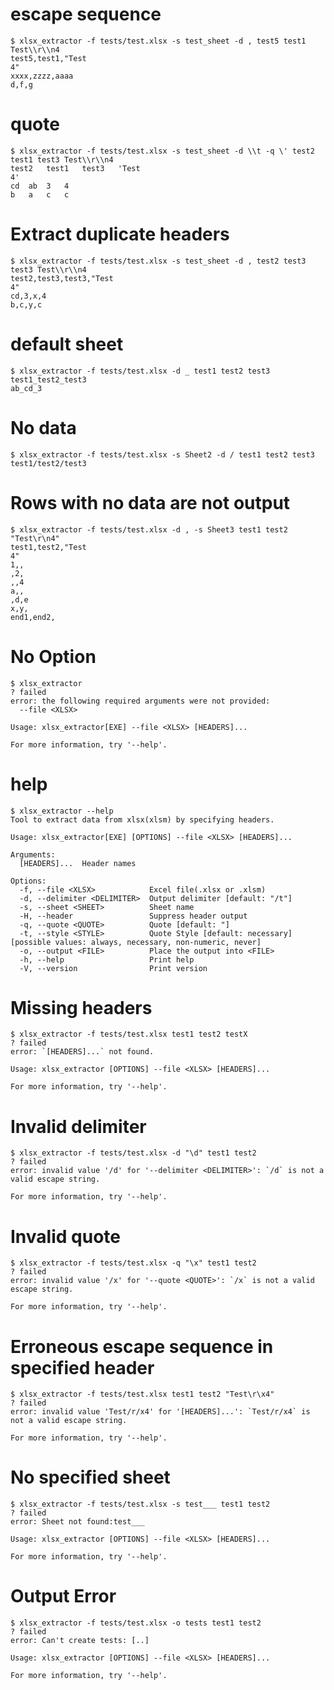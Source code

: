 # escape sequence
```console
$ xlsx_extractor -f tests/test.xlsx -s test_sheet -d , test5 test1 Test\\r\\n4
test5,test1,"Test
4"
xxxx,zzzz,aaaa
d,f,g

```

# quote
```console
$ xlsx_extractor -f tests/test.xlsx -s test_sheet -d \\t -q \' test2 test1 test3 Test\\r\\n4
test2	test1	test3	'Test
4'
cd	ab	3	4
b	a	c	c

```

# Extract duplicate headers
```console
$ xlsx_extractor -f tests/test.xlsx -s test_sheet -d , test2 test3 test3 Test\\r\\n4
test2,test3,test3,"Test
4"
cd,3,x,4
b,c,y,c

```

# default sheet
```console
$ xlsx_extractor -f tests/test.xlsx -d _ test1 test2 test3
test1_test2_test3
ab_cd_3

```

# No data
```console
$ xlsx_extractor -f tests/test.xlsx -s Sheet2 -d / test1 test2 test3
test1/test2/test3

```

# Rows with no data are not output
```console
$ xlsx_extractor -f tests/test.xlsx -d , -s Sheet3 test1 test2 "Test\r\n4"
test1,test2,"Test
4"
1,,
,2,
,,4
a,,
,d,e
x,y,
end1,end2,

```

# No Option
```console
$ xlsx_extractor
? failed
error: the following required arguments were not provided:
  --file <XLSX>

Usage: xlsx_extractor[EXE] --file <XLSX> [HEADERS]...

For more information, try '--help'.

```

# help
```console
$ xlsx_extractor --help
Tool to extract data from xlsx(xlsm) by specifying headers.

Usage: xlsx_extractor[EXE] [OPTIONS] --file <XLSX> [HEADERS]...

Arguments:
  [HEADERS]...  Header names

Options:
  -f, --file <XLSX>            Excel file(.xlsx or .xlsm)
  -d, --delimiter <DELIMITER>  Output delimiter [default: "/t"]
  -s, --sheet <SHEET>          Sheet name
  -H, --header                 Suppress header output
  -q, --quote <QUOTE>          Quote [default: "]
  -t, --style <STYLE>          Quote Style [default: necessary] [possible values: always, necessary, non-numeric, never]
  -o, --output <FILE>          Place the output into <FILE>
  -h, --help                   Print help
  -V, --version                Print version

```

# Missing headers
```console
$ xlsx_extractor -f tests/test.xlsx test1 test2 testX
? failed
error: `[HEADERS]...` not found.

Usage: xlsx_extractor [OPTIONS] --file <XLSX> [HEADERS]...

For more information, try '--help'.

```

# Invalid delimiter
```console
$ xlsx_extractor -f tests/test.xlsx -d "\d" test1 test2
? failed
error: invalid value '/d' for '--delimiter <DELIMITER>': `/d` is not a valid escape string.

For more information, try '--help'.

```

# Invalid quote
```console
$ xlsx_extractor -f tests/test.xlsx -q "\x" test1 test2
? failed
error: invalid value '/x' for '--quote <QUOTE>': `/x` is not a valid escape string.

For more information, try '--help'.

```

# Erroneous escape sequence in specified header
```console
$ xlsx_extractor -f tests/test.xlsx test1 test2 "Test\r\x4"
? failed
error: invalid value 'Test/r/x4' for '[HEADERS]...': `Test/r/x4` is not a valid escape string.

For more information, try '--help'.

```

# No specified sheet
```console
$ xlsx_extractor -f tests/test.xlsx -s test___ test1 test2
? failed
error: Sheet not found:test___

Usage: xlsx_extractor [OPTIONS] --file <XLSX> [HEADERS]...

For more information, try '--help'.

```

# Output Error
```console
$ xlsx_extractor -f tests/test.xlsx -o tests test1 test2
? failed
error: Can't create tests: [..]

Usage: xlsx_extractor [OPTIONS] --file <XLSX> [HEADERS]...

For more information, try '--help'.

```


